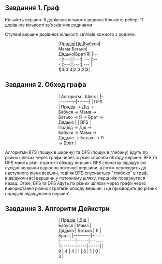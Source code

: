 ## Завдання 1. Граф
Кількість вершин: 8 дорівнює кількості родичів
Кількість ребер: 11 дорівнює кількості зв'язків між родичами

Ступені вершин дорівнює кількості зв'язків кожного з родичів:
<div style="margin-left: auto;
            margin-right: auto;
            width: 30%">
|Прадід|Дід|Бабуся|Мама|Батько|Дядько|Брат|Я|
|:---:|:---:|:---:|:---:|:---:|:---:|:---:|:---:|
1|4|3|4|2|3|2|3|
</div>

## Завдання 2. Обход графа
<div style="margin-left: auto;
            margin-right: auto;
            width: 30%">
| Алгоритм | Шлях |
|----------|------|
| DFS      | Прадід -> Дід -> Бабуся -> Мама -> Батько -> Я -> Брат -> Дядько |
| BFS      | Прадід -> Дід -> Бабуся -> Мама -> Дядько -> Батько -> Я -> Брат |
</div>

Алгоритми BFS (пошук в ширину) та DFS (пошук в глибину) йдуть по різних шляхах через графи через їх різні способи обходу вершин. BFS та DFS мають різні стратегії обходу вершин. BFS спочатку відвідує всі сусідні вершини відносно поточної вершини, а потім переходить до наступного рівня вершин, тоді як DFS спускається "глибоко" в граф, відвідуючи всі вершини у поточному шляху, перш ніж повернутися назад. Отже, BFS та DFS йдуть по різних шляхах через графи через використання різних стратегій обходу вершин, і це призводить до різних порядків відвідування вершин'

## Завдання 3. Алгоритм Дейкстри
<div style="margin-left: auto;
            margin-right: auto;
            width: 30%">
| Прадід | Дід | Бабуся | Мама | Дядько | Батько | Я | Брат | 
|---------|------|--------|------|--------|--------|----|------| 
| 9 | 4 | 4 | 1 | 6 | 1 | 0 | 3 |
</div>